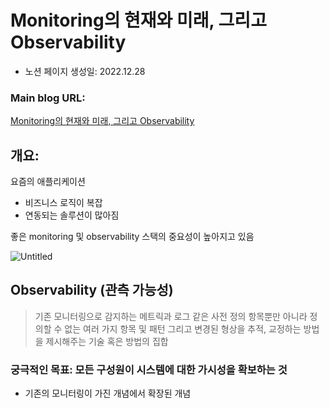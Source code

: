 # Monitoring의 현재와 미래, 그리고 Observability

- 노션 페이지 생성일: 2022.12.28

### Main blog URL:

[Monitoring의 현재와 미래, 그리고 Observability](https://blog.cloudacode.com/monitoring%EC%9D%98-%ED%98%84%EC%9E%AC%EC%99%80-%EB%AF%B8%EB%9E%98-%EA%B7%B8%EB%A6%AC%EA%B3%A0-observability-ab7babbc6d28)

## 개요:

요즘의 애플리케이션

- 비즈니스 로직이 복잡
- 연동되는 솔루션이 많아짐

좋은 monitoring 및 observability 스택의 중요성이 높아지고 있음

![Untitled](Monitoring%E1%84%8B%E1%85%B4%20%E1%84%92%E1%85%A7%E1%86%AB%E1%84%8C%E1%85%A2%E1%84%8B%E1%85%AA%20%E1%84%86%E1%85%B5%E1%84%85%E1%85%A2,%20%E1%84%80%E1%85%B3%E1%84%85%E1%85%B5%E1%84%80%E1%85%A9%20Observability%202db3cf8eb2574507b8c70e0ef5bc4e04/Untitled.png)

## Observability (관측 가능성)

> 기존 모니터링으로 감지하는 메트릭과 로그 같은 사전 정의 항목뿐만 아니라 정의할 수 없는 여러 가지 항목 및 패턴 그리고 변경된 형상을 추적, 교정하는 방법을 제시해주는 기술 혹은 방법의 집합
> 

### 궁극적인 목표: 모든 구성원이 시스템에 대한 가시성을 확보하는 것

- 기존의 모니터링이 가진 개념에서 확장된 개념